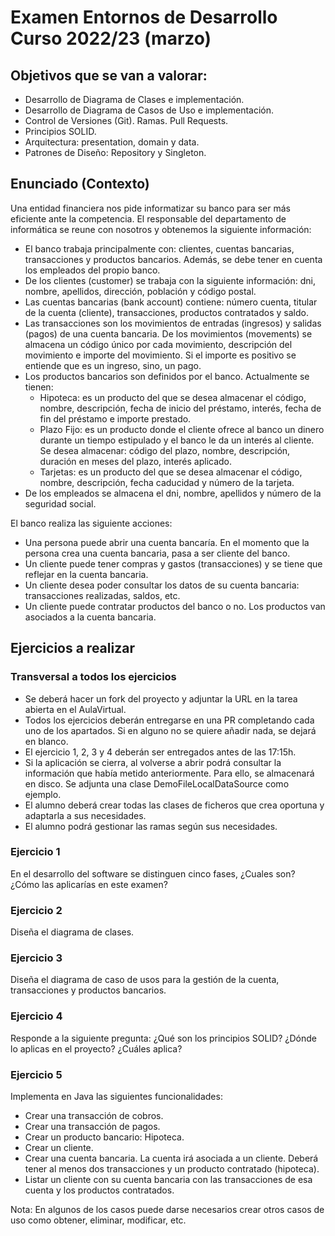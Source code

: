 # Examen Entornos de Desarrollo Curso 2022/23 (marzo)

## Objetivos que se van a valorar:
- Desarrollo de Diagrama de Clases e implementación.
- Desarrollo de Diagrama de Casos de Uso e implementación.
- Control de Versiones (Git). Ramas. Pull Requests.
- Principios SOLID.
- Arquitectura: presentation, domain y data.
- Patrones de Diseño: Repository y Singleton.

## Enunciado (Contexto)
Una entidad financiera nos pide informatizar su banco para ser más eficiente ante la competencia. El responsable del departamento de informática se reune con nosotros y obtenemos la siguiente información:

- El banco trabaja principalmente con: clientes, cuentas bancarias, transacciones y productos bancarios. Además, se debe tener en cuenta los empleados del propio banco.
- De los clientes (customer) se trabaja con la siguiente información: dni, nombre, apellidos, dirección, población y código postal.
- Las cuentas bancarias (bank account) contiene: número cuenta, titular de la cuenta (cliente), transacciones, productos contratados y saldo.
- Las transacciones son los movimientos de entradas (ingresos) y salidas (pagos) de una cuenta bancaria. De los movimientos (movements) se almacena un código único por cada movimiento, descripción del movimiento e importe del movimiento. Si el importe es positivo se entiende que es un ingreso, sino, un pago.
- Los productos bancarios son definidos por el banco. Actualmente se tienen:
    - Hipoteca: es un producto del que se desea almacenar el código, nombre, descripción, fecha de inicio del préstamo, interés, fecha de fin del préstamo e importe prestado.
    - Plazo Fijo: es un producto donde el cliente ofrece al banco un dinero durante un tiempo estipulado y el banco le da un interés al cliente. Se desea almacenar: código del plazo, nombre, descripción, duración en meses del plazo, interés aplicado.
    - Tarjetas: es un producto del que se desea almacenar el código, nombre, descripción, fecha caducidad y número de la tarjeta.
- De los empleados se almacena el dni, nombre, apellidos y número de la seguridad social.

El banco realiza las siguiente acciones:

- Una persona puede abrir una cuenta bancaría. En el momento que la persona crea una cuenta bancaria, pasa a ser cliente del banco.
- Un cliente puede tener compras y gastos (transacciones) y se tiene que reflejar en la cuenta bancaria.
- Un cliente desea poder consultar los datos de su cuenta bancaria: transacciones realizadas, saldos, etc.
- Un cliente puede contratar productos del banco o no. Los productos van asociados a la cuenta bancaria.

## Ejercicios a realizar
### Transversal a todos los ejercicios
- Se deberá hacer un fork del proyecto y adjuntar la URL en la tarea abierta en el AulaVirtual.
- Todos los ejercicios deberán entregarse en una PR completando cada uno de los apartados. Si en alguno no se quiere añadir nada, se dejará en blanco.
- El ejercicio 1, 2, 3 y 4 deberán ser entregados antes de las 17:15h.
- Si la aplicación se cierra, al volverse a abrir podrá consultar la información que había metido anteriormente. Para ello, se almacenará en disco. Se adjunta una clase DemoFileLocalDataSource como ejemplo.
- El alumno deberá crear todas las clases de ficheros que crea oportuna y adaptarla a sus necesidades.
- El alumno podrá gestionar las ramas según sus necesidades.

### Ejercicio 1
En el desarrollo del software se distinguen cinco fases, ¿Cuales son? ¿Cómo las aplicarías en este examen?

### Ejercicio 2
Diseña el diagrama de clases.

### Ejercicio 3
Diseña el diagrama de caso de usos para la gestión de la cuenta, transacciones y productos bancarios.

### Ejercicio 4
Responde a la siguiente pregunta: ¿Qué son los principios SOLID? ¿Dónde lo aplicas en el proyecto? ¿Cuáles aplica?

### Ejercicio 5
Implementa en Java las siguientes funcionalidades:

- Crear una transacción de cobros.
- Crear una transacción de pagos.
- Crear un producto bancario: Hipoteca.
- Crear un cliente.
- Crear una cuenta bancaria. La cuenta irá asociada a un cliente. Deberá tener al menos dos transacciones y un producto contratado (hipoteca).
- Listar un cliente con su cuenta bancaria con las transacciones de esa cuenta y los productos contratados.

Nota: En algunos de los casos puede darse necesarios crear otros casos de uso como obtener, eliminar, modificar, etc.
